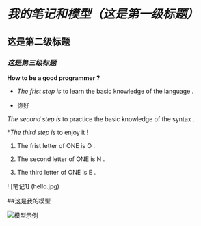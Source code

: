 # *我的笔记和模型（这是第一级标题）*

## **这是第二级标题**

### ___这是第三级标题___

**How to be a good programmer ?**
- *The frist step is* to learn the basic knowledge of the language .
  
- 你好
  
*The second step is* to practice the basic knowledge of the syntax .

**The third step is* to enjoy it !

1. The frist letter of ONE is O .

2. The second letter of ONE is N .

3. The third letter of ONE is E .

! [笔记1] (hello.jpg)

##这是我的模型

![模型示例](videos/1234.jpg)

